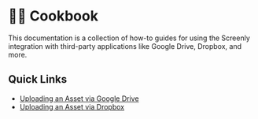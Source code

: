 # :cook: Cookbook

This documentation is a collection of how-to guides for using the Screenly integration with third-party applications like Google Drive, Dropbox, and more.

## Quick Links

* [Uploading an Asset via Google Drive](uploading-an-asset-via-google-drive.md)
* [Uploading an Asset via Dropbox](uploading-an-asset-via-dropbox.md)